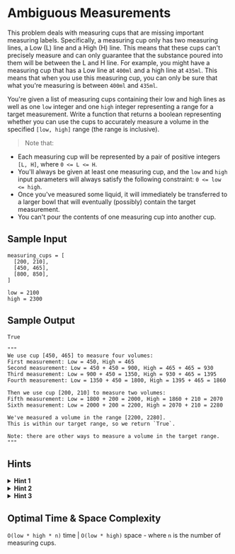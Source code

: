 # Ambiguous Measurements

This problem deals with measuring cups that are missing important measuring labels. Specifically, a measuring cup only has two measuring lines, a Low (L) line and a High (H) line. This means that these cups can't precisely measure and can only guarantee that the substance poured into them will be between the L and H line. For example, you might have a measuring cup that has a Low line at `400ml` and a high line at `435ml`. This means that when you use this measuring cup, you can only be sure that what you're measuring is between `400ml` and `435ml`.

You're given a list of measuring cups containing their low and high lines as well as one `low` integer and one `high` integer representing a range for a target measurement. Write a function that returns a boolean representing whether you can use the cups to accurately measure a volume in the specified `[low, high]` range (the range is inclusive).

> Note that:

- Each measuring cup will be represented by a pair of positive integers `[L, H]`, where `0 <= L <= H`.
- You'll always be given at least one measuring cup, and the `low` and `high` input parameters will always satisfy the following constraint: `0 <= low <= high`.
- Once you've measured some liquid, it will immediately be transferred to a larger bowl that will eventually (possibly) contain the target measurement.
- You can't pour the contents of one measuring cup into another cup.

## Sample Input

```plaintext
measuring_cups = [
  [200, 210],
  [450, 465],
  [800, 850],
] 

low = 2100
high = 2300
```

## Sample Output

```plaintext
True

"""
We use cup [450, 465] to measure four volumes:
First measurement: Low = 450, High = 465
Second measurement: Low = 450 + 450 = 900, High = 465 + 465 = 930
Third measurement: Low = 900 + 450 = 1350, High = 930 + 465 = 1395
Fourth measurement: Low = 1350 + 450 = 1800, High = 1395 + 465 = 1860

Then we use cup [200, 210] to measure two volumes:
Fifth measurement: Low = 1800 + 200 = 2000, High = 1860 + 210 = 2070
Sixth measurement: Low = 2000 + 200 = 2200, High = 2070 + 210 = 2280

We've measured a volume in the range [2200, 2280].
This is within our target range, so we return `True`.

Note: there are other ways to measure a volume in the target range.
"""
```

## Hints

<details>
<summary><b>Hint 1</b></summary>

Start by considering the last cup that you'll use in your sequence of measurements. If it isn't possible to use any of the cups as the last cup, then you can't measure the desired volume.

</details>

<details>
<summary><b>Hint 2</b></summary>

If the cup that you're going to use last has a measuring range of `[100, 110]` and you want to measure in the range of `[500, 550]`, then after you pick this cup as the last cup, you need to measure a range of `[400, 440]`. Now, you can simply pick the last cup you'll use to measure this new range. If you continue these steps, you'll eventually know if you're able to measure the entire range or not.

</details>

<details>
<summary><b>Hint 3</b></summary>

Hint #2 should give you an idea of how to solve this problem recursively. Try every cup as the last cup for the starting range, then recursively try to measure the new ranges created after using the selected last cups. If you ever reach a point where one cup can measure the entire range, then you're finished and you can measure the target range. Try to think of a way to optimize this recursive approach, since it might involve a lot of repeated calculations.

</details>

## Optimal Time & Space Complexity

`O(low * high * n)` time | `O(low * high)` space - where `n` is the number of measuring cups.
